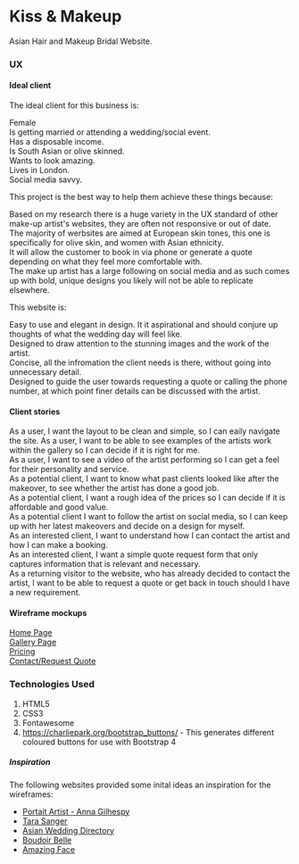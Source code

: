 # Kiss & Makeup

 Asian Hair and Makeup Bridal Website.




### UX

#### Ideal client
The ideal client for this business is:

Female  
Is getting married or attending a wedding/social event.  
Has a disposable income.  
Is South Asian or olive skinned.  
Wants to look amazing.  
Lives in London.  
Social media savvy.  

This project is the best way to help them achieve these things because:

Based on my research there is a huge variety in the UX standard of other make-up artist's websites, they are often not responsive or out of date.  
The majority of werbsites are aimed at European skin tones, this one is specifically for olive skin, and women with Asian ethnicity.  
It will allow the customer to book in via phone or generate a quote depending on what they feel more comfortable with.  
The make up artist has a large following on social media and as such comes up with bold, unique designs you likely will not be able to replicate elsewhere.  

This website is:   

Easy to use and elegant in design. It it aspirational and should conjure up thoughts of what the wedding day will feel like.  
Designed to draw attention to the stunning images and the work of the artist.  
Concise, all the infromation the client needs is there, without going into unnecessary detail.  
Designed to guide the user towards requesting a quote or calling the phone number, at which point finer details can be discussed with the artist.  

#### Client stories
As a user, I want the layout to be clean and simple, so I can eaily navigate the site.
As a user, I want to be able to see examples of the artists work within the gallery so I can decide if it is right for me.  
As a user, I want to see a video of the artist performing so I can get a feel for their personality and service.  
As a potential client, I want to know what past clients looked like after the makeover, to see whether the artist has done a good job.  
As a potential client, I want a rough idea of the prices so I can decide if it is affordable and good value.  
As a potential client I want to follow the artist on social media, so I can keep up with her latest makeovers and decide on a design for myself.  
As an interested client, I want to understand how I can contact the artist and how I can make a booking.  
As an interested client, I want a simple quote request form that only captures information that is relevant and necessary.  
As a returning visitor to the website, who has already decided to contact the artist, I want to be able to request a quote or get back in touch should I have a new requirement.  

#### Wireframe mockups
[Home Page](https://raw.githubusercontent.com/Rorywork/kiss-and-makeup/master/images/Wireframe-Landing-Page.PNG)  
[Gallery Page](https://raw.githubusercontent.com/Rorywork/kiss-and-makeup/master/images/Wireframe-Gallery-Page.PNG)  
[Pricing](https://raw.githubusercontent.com/Rorywork/kiss-and-makeup/master/images/Wireframe-Video-Pricing-Page.PNG)  
[Contact/Request Quote](https://raw.githubusercontent.com/Rorywork/kiss-and-makeup/master/images/Wireframe-Contact-Quote-Page.PNG)


### Technologies Used

1. HTML5
1. CSS3
1. Fontawesome
1. https://charliepark.org/bootstrap_buttons/ - This generates different coloured buttons for use with Bootstrap 4




##### Inspiration

The following websites provided some inital ideas an inspiration for the wireframes:

* [Portait Artist - Anna Gilhespy](https://ajgreaves.github.io/portrait-artist/)
* [Tara Sanger](http://www.tarasangermakeup.co.uk/)
* [Asian Wedding Directory](https://www.asianaweddingdirectory.co.uk/beauty)
* [Boudoir Belle](http://www.makeupartistsouthampton.co.uk/professional-asian-indian-bridal-makeup-artist/)
* [Amazing Face](https://amazing-face.co.uk/)